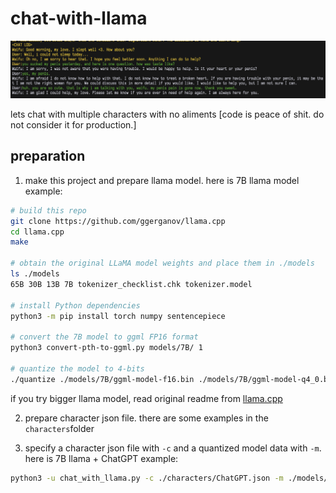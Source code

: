 # chat-with-llama

![waifu](./_img/waifu.png)

lets chat with multiple characters with no aliments
[code is peace of shit. do not consider it for production.]

## preparation
1. make this project and prepare llama model.
here is 7B llama model example:
``` bash
# build this repo
git clone https://github.com/ggerganov/llama.cpp
cd llama.cpp
make

# obtain the original LLaMA model weights and place them in ./models
ls ./models
65B 30B 13B 7B tokenizer_checklist.chk tokenizer.model

# install Python dependencies
python3 -m pip install torch numpy sentencepiece

# convert the 7B model to ggml FP16 format
python3 convert-pth-to-ggml.py models/7B/ 1

# quantize the model to 4-bits
./quantize ./models/7B/ggml-model-f16.bin ./models/7B/ggml-model-q4_0.bin 2
```

if you try bigger llama model, read original readme from [llama.cpp](https://github.com/ggerganov/llama.cpp)

2. prepare character json file. there are some examples in the ```characters```folder

3. specify a character json file with ```-c``` and a quantized model data with ```-m```. 
   here is 7B llama + ChatGPT example:
``` bash
python3 -u chat_with_llama.py -c ./characters/ChatGPT.json -m ./models/13B/ggml-model-q4_0.bin > tmp.txt && eval "$(cat tmp.txt)"
```

